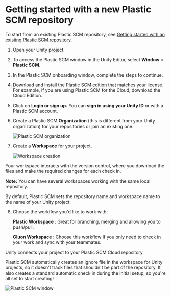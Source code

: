 # Getting started with a new Plastic SCM repository

To start from an existing Plastic SCM repository, see [Getting started with an existing Plastic SCM repository](ExistingPlasticRepo.md).

1. Open your Unity project.
2. To access the Plastic SCM window in the Unity Editor, select **Window** &gt; **Plastic SCM**.
3. In the Plastic SCM onboarding window, complete the steps to continue.
4. Download and install the Plastic SCM edition that matches your license. For example, if you are using Plastic SCM for the Cloud, download the Cloud Edition.
5. Click on **Login or sign up.** You can **sign in using your Unity ID** or with a Plastic SCM account.
6. Create a Plastic SCM **Organization** (this is different from your Unity organization) for your repositories or join an existing one.

   ![Plastic SCM organization](images/PlasticOrg.png)
  
7. Create a **Workspace** for your project.

   ![Workspace creation](images/Workspace.png)

Your workspace interacts with the version control, where you download the files and make the required changes for each check in.

**Note:** You can have several workspaces working with the same local repository.

By default, Plastic SCM sets the repository name and workspace name to the name of your Unity project.

8. Choose the workflow you'd like to work with:

   **Plastic Workspace** : Great for branching, merging and allowing you to push/pull.
   
   **Gluon Workspace** : Choose this workflow If you only need to check in your work and sync with your teammates.

Unity connects your project to your Plastic SCM Cloud repository.

Plastic SCM automatically creates an ignore file in the workspace for Unity projects, so it doesn't track files that shouldn't be part of the repository. It also creates a standard automatic check in during the initial setup, so you're all set to start creating!

![Plastic SCM window](images/AutomaticSetup.png)
